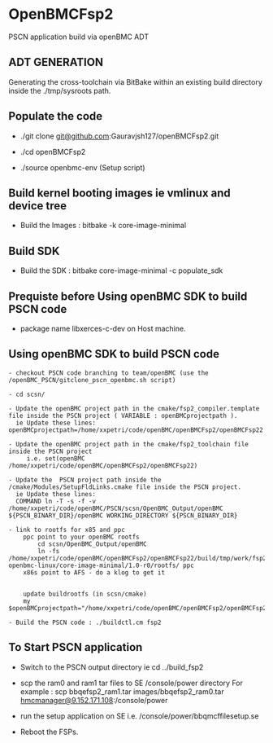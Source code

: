 # OpenBMCFsp2 #

PSCN application build via openBMC ADT

## ADT GENERATION ##

Generating the cross-toolchain via BitBake within an existing build directory inside the ./tmp/sysroots path.


## Populate the code ##

  - ./git clone git@github.com:Gauravjsh127/openBMCFsp2.git

  - ./cd openBMCFsp2
    
  - ./source openbmc-env  (Setup script)

## Build kernel booting images ie vmlinux and device tree ##

  - Build the Images :    bitbake -k core-image-minimal 
  

## Build SDK ##

  - Build the SDK :    bitbake core-image-minimal -c populate_sdk 
     

## Prequiste before Using openBMC SDK to build PSCN code
 
  - package name libxerces-c-dev on Host machine.
   	 

## Using openBMC SDK to build PSCN code ##
   
	- checkout PSCN code branching to team/openBMC (use the /openBMC_PSCN/gitclone_pscn_openbmc.sh script)
	
	- cd scsn/
             
    - Update the openBMC project path in the cmake/fsp2_compiler.template file inside the PSCN project ( VARIABLE : openBMCprojectpath ).
      ie Update these lines: openBMCprojectpath=/home/xxpetri/code/openBMC/openBMCFsp2/openBMCFsp22
    
    - Update the openBMC project path in the cmake/fsp2_toolchain file inside the PSCN project
		 i.e. set(openBMC /home/xxpetri/code/openBMC/openBMCFsp2/openBMCFsp22)

    - Update the  PSCN project path inside the /cmake/Modules/SetupFldLinks.cmake file inside the PSCN project. 
      ie Update these lines:
      COMMAND ln -T -s -f -v /home/xxpetri/code/openBMC/PSCN/scsn/OpenBMC_Output/openBMC ${PSCN_BINARY_DIR}/openBMC WORKING_DIRECTORY ${PSCN_BINARY_DIR}
      
    - link to rootfs for x85 and ppc
		ppc point to your openBMC rootfs
			cd scsn/OpenBMC_Output/openBMC
			ln -fs /home/xxpetri/code/openBMC/openBMCFsp2/openBMCFsp22/build/tmp/work/fsp2-openbmc-linux/core-image-minimal/1.0-r0/rootfs/ ppc
		x86s point to AFS - do a klog to get it 


		update buildrootfs (in scsn/cmake)
		my $openBMCprojectpath="/home/xxpetri/code/openBMC/openBMCFsp2/openBMCFsp22/";
  
    - Build the PSCN code : ./buildctl.cm fsp2


## To Start PSCN application ##
    
   - Switch to the PSCN output directory ie cd ../build_fsp2
   
   - scp the ram0 and ram1 tar files to SE /console/power directory
  	 For example :  scp bbqefsp2_ram1.tar images/bbqefsp2_ram0.tar hmcmanager@9.152.171.108:/console/power
  		 
   - run the setup application on SE i.e. /console/power/bbqmcffilesetup.se
   
   - Reboot the FSPs.
  
   

   
   
    
     





